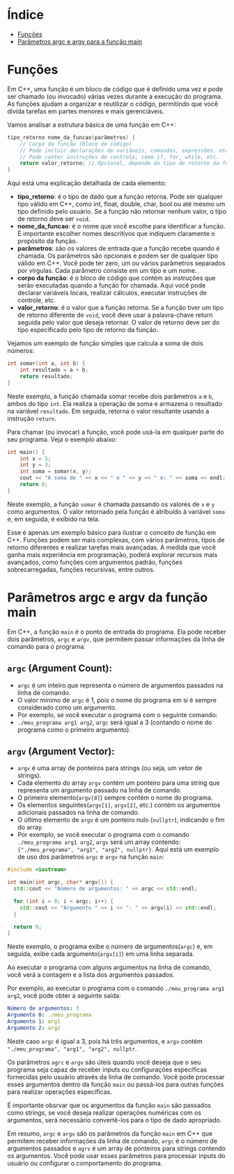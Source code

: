 # Índice
+ [Funções](#funcoes)
+ [Parâmetros argc e argv para a função main](#argcargv)

# <a name="funcoes"></a>Funções
Em C++, uma função é um bloco de código que é definido uma vez e pode ser chamado (ou invocado) várias vezes durante a execução do programa. As funções ajudam a organizar e reutilizar o código, permitindo que você divida tarefas em partes menores e mais gerenciáveis.

Vamos analisar a estrutura básica de uma função em C++:
```C++
tipo_retorno nome_da_funcao(parâmetros) {
    // Corpo da função (bloco de código)
    // Pode incluir declarações de variáveis, comandos, expressões, etc.
    // Pode conter instruções de controle, como if, for, while, etc.
    return valor_retorno; // Opcional, depende do tipo de retorno da função
}
```
Aqui está uma explicação detalhada de cada elemento:

+ **tipo_retorno**: é o tipo de dado que a função retorna. Pode ser qualquer tipo válido em C++, como int, float, double, char, bool ou até mesmo um tipo definido pelo usuário. Se a função não retornar nenhum valor, o tipo de retorno deve ser `void`.
+ **nome_da_funcao**: é o nome que você escolhe para identificar a função. É importante escolher nomes descritivos que indiquem claramente o propósito da função.
+ **parâmetros**: são os valores de entrada que a função recebe quando é chamada. Os parâmetros são opcionais e podem ser de qualquer tipo válido em C++. Você pode ter zero, um ou vários parâmetros separados por vírgulas. Cada parâmetro consiste em um tipo e um nome.
+ **corpo da função**: é o bloco de código que contém as instruções que serão executadas quando a função for chamada. Aqui você pode declarar variáveis locais, realizar cálculos, executar instruções de controle, etc.
+ **valor_retorno**: é o valor que a função retorna. Se a função tiver um tipo de retorno diferente de `void`, você deve usar a palavra-chave return seguida pelo valor que deseja retornar. O valor de retorno deve ser do tipo especificado pelo tipo de retorno da função.

Vejamos um exemplo de função simples que calcula a soma de dois números:
```C++
int somar(int a, int b) {
    int resultado = a + b;
    return resultado;
}
```
Neste exemplo, a função chamada somar recebe dois parâmetros `a` e `b`, ambos do tipo `int`. Ela realiza a operação de soma e armazena o resultado na variável `resultado`. Em seguida, retorna o valor resultante usando a instrução `return`.

Para chamar (ou invocar) a função, você pode usá-la em qualquer parte do seu programa. Veja o exemplo abaixo:
```C++
int main() {
    int x = 5;
    int y = 3;
    int soma = somar(x, y);
    cout << "A soma de " << x << " e " << y << " é: " << soma << endl;
    return 0;
}
```
Neste exemplo, a função `somar` é chamada passando os valores de `x` e `y` como argumentos. O valor retornado pela função é atribuído à variável `soma` e, em seguida, é exibido na tela.

Esse é apenas um exemplo básico para ilustrar o conceito de função em C++. Funções podem ser mais complexas, com vários parâmetros, tipos de retorno diferentes e realizar tarefas mais avançadas. À medida que você ganha mais experiência em programação, poderá explorar recursos mais avançados, como funções com argumentos padrão, funções sobrecarregadas, funções recursivas, entre outros.

# <a name="argcargv"></a>Parâmetros argc e argv da função main
Em C++, a função `main` é o ponto de entrada do programa. Ela pode receber dois parâmetros, `argc` e `argv`, que permitem passar informações da linha de comando para o programa.
## `argc` (Argument Count):
+ `argc` é um inteiro que representa o número de argumentos passados na linha de comando.
+ O valor mínimo de `argc` é 1, pois o nome do programa em si é sempre considerado como um argumento.
+ Por exemplo, se você executar o programa com o seguinte comando:
+ `./meu_programa arg1 arg2`, `argc` será igual a 3 (contando o nome do programa como o primeiro argumento).
## `argv` (Argument Vector):
+ `argv` é uma array de ponteiros para strings (ou seja, um vetor de strings).
+ Cada elemento do array `argv` contém um ponteiro para uma string que representa um argumento passado na linha de comando.
+ O primeiro elemento(`argv[0]`) sempre contém o nome do programa.
+ Os elementos seguintes(`argv[1]`, `argv[2]`, etc.) contém os argumentos adicionais passados na linha de comando.
+ O último elemento de `argv` é um ponteiro nulo (`nullptr`), indicando o fim do array.
+ Por exemplo, se você executar o programa com o comando `./meu_programa arg1 arg2`, `argv` será um array contendo: `{"./meu_programa", "arg1", "arg2", nullptr}`.
Aqui está um exemplo de uso dos parâmetros `argc` e `argv` na função `main`:
```C++
#include <iostream>

int main(int argc, char* argv[]) {
  std::cout << "Número de argumentos: " << argc << std::endl;

  for (int i = 0; i < argc; i++) {
    std::cout << "Argumento " << i << ": " << argv[i] << std::endl;
  }

  return 0;
}
```
Neste exemplo, o programa exibe o número de argumentos(`argc`) e, em seguida, exibe cada argumento(`argv[i]`) em uma linha separada.

Ao executar o programa com alguns argumentos na linha de comando, você verá a contagem e a lista dos argumentos passados.

Por exemplo, ao executar o programa com o comando `./meu_programa arg1 arg2`, você pode obter a seguinte saída:
```YAML
Número de argumentos: 3
Argumento 0: ./meu_programa
Argumento 1: arg1
Argumento 2: arg2
```
Neste caso `argc` é igual a 3, pois há três argumentos, e `argv` contém `"./meu_programa", "arg1", "arg2", nullptr`.

Os parâmetros `agrc` e `argv` são úteis quando você deseja que o seu programa seja capaz de receber inputs ou configurações específicas fornecidas pelo usuário através da linha de comando. Você pode processar esses argumentos dentro da função `main` ou passá-los para outras funções para realizar operações específicas.

É importante obsrvar que os argumentos da função `main` são passados como strings, se você deseja realizar operações numéricas com os argumentos, será necessário convertê-los para o tipo de dado apropriado.

Em resumo, `argc` e `argv` são os parâmetros da função `main` em C++ que permitem receber informações da linha de comando, `argc` é o número de argumentos passados e `agrv` é um array de ponteiros para strings contendo os argumentos. Você pode usar esses parâmetros para processar inputs do usuário ou configurar o comportamento do programa.
